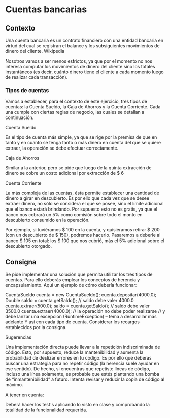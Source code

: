 # Cuentas bancarias
## Contexto
Una cuenta bancaria es un contrato financiero con una entidad bancaria en virtud del cual
se registran el balance y los subsiguientes movimientos de dinero del cliente.
Wikipedia

Nosotros vamos a ser menos estrictos, ya que por el momento no nos interesa computar
los movimientos de dinero del cliente sino los totales instantáneos (es decir, cuánto dinero
tiene el cliente a cada momento luego de realizar cada transacción).

### Tipos de cuentas
Vamos a establecer, para el contexto de este ejercicio, tres tipos de cuentas: la Cuenta
Sueldo, la Caja de Ahorros y la Cuenta Corriente. Cada una cumple con ciertas reglas de
negocio, las cuales se detallan a continuación.

Cuenta Sueldo

Es el tipo de cuenta más simple, ya que se rige por la premisa de que en tanto y en
cuanto se tenga tanto o más dinero en cuenta del que se quiere extraer, la operación
se debe efectuar correctamente.

Caja de Ahorros

Similar a la anterior, pero se pide que luego de la quinta extracción de dinero se
cobre un costo adicional por extracción de $ 6

Cuenta Corriente

La más compleja de las cuentas, ésta permite establecer una cantidad de dinero a
girar en descubierto. Es por ello que cada vez que se desee extraer dinero, no sólo
se considera el que se posee, sino el límite adicional que el banco estará brindando.
Por supuesto esto no es gratis, ya que el banco nos cobrará un 5% como comisión
sobre todo el monto en descubierto consumido en la operación.

Por ejemplo, si tuviéramos $ 100 en la cuenta, y quisiéramos retirar $ 200 (con un
descubierto de $ 150), podremos hacerlo. Pasaremos a deberle al banco $ 105 en
total: los $ 100 que nos cubrió, más el 5% adicional sobre el descubierto otorgado. 

## Consigna
Se pide implementar una solución que permita utilizar los tres tipos de cuentas. Para ello
deberás emplear los conceptos de herencia y encapsulamiento. Aquí un ejemplo de cómo
debería funcionar:

CuentaSueldo cuenta = new CuentaSueldo(); cuenta.depositar(4000.0);
Double saldo = cuenta.getSaldo();
// saldo debe valer 4000.0
cuenta.extraer(500.0); saldo
= cuenta.getSaldo(); //
saldo debe valer 3500.0
cuenta.extraer(4000.0);
// la operación no debe poder realizarse
// y debe lanzar una excepción (RuntimeException) – tema a desarrollar más
adelante
Y así con cada tipo de cuenta. Considerar los recargos establecidos por la consigna.

Sugerencias

Una implementación directa puede llevar a la repetición indiscriminada de código.
Esto, por supuesto, reduce la mantenibilidad y aumenta la probabilidad de deslizar
errores en tu código. Es por ello que deberás buscar una estrategia para no repetir
código (la herencia suele ayudar en ese sentido). De hecho, si encuentras que
repetiste líneas de código, incluso una línea solamente, es probable que estés
plantando una bomba de “inmantenibilidad” a futuro. Intenta revisar y reducir la
copia de código al máximo.

A tener en cuenta:

Deberá hacer los test´s aplicando lo visto en clase y comprobando la totalidad
de la funcionalidad requerida. 

